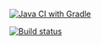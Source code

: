 [![Java CI with Gradle](https://github.com/AleksandraKalerina/HwAK1.2.1/actions/workflows/gradle.yml/badge.svg)](https://github.com/AleksandraKalerina/HwAK1.2.1/actions/workflows/gradle.yml)

[![Build status](https://ci.appveyor.com/api/projects/status/bi25l25005541t5b?svg=true)](https://ci.appveyor.com/project/AleksandraKalerina/hwak1-2-1)

